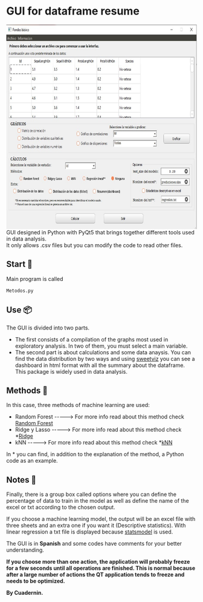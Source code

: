 # GUI for dataframe resume
<img align="left" src="https://github.com/Cuadernin/ResumenDataFrame/blob/master/images/imagen1.jpg" height="540" width="760"> 
<br/><br/><br/><br/><br/><br/><br/><br/><br/><br/><br/><br/><br/><br/><br/><br/><br/><br/><br/><br/><br/><br/><br/><br/>
GUI designed in Python with PyQt5 that brings together different tools used in data analysis.
<br/>
It only allows .csv files but you can modify the code to read other files. 

## Start 🚀

Main program is called
```
Metodos.py
```
## Use 📦
The GUI is divided into two parts. 
* The first consists of a compilation of the graphs most used in exploratory analysis. In two of them, you must select a main variable. 
* The second part is about calculations and some data anaysis. You can find the data distribution by two ways and using [sweetviz](https://pypi.org/project/sweetviz/) you can see a dashboard in html format with all the summary about the dataframe. This package is widely used in data analysis.

## Methods 📌
In this case, three methods of machine learning are used:
* Random Forest ----->  For more info read about this method check [Random Forest](https://builtin.com/data-science/random-forest-algorithm)
* Ridge y Lasso ----->  For more info read about this method check *[Ridge](https://www.analyticsvidhya.com/blog/2016/01/ridge-lasso-regression-python-complete-tutorial/)
* kNN ----->  For more info read about this method check *[kNN](https://realpython.com/knn-python/)

In * you can find, in addition to the explanation of the method, a Python code as an example.

## Notes 📖
Finally, there is a group box called options where you can define the percentage of data to train in the model as well as define the name of the excel or txt according to the chosen output. 

If you choose a machine learning model, the output will be an excel file with three sheets and an extra one if you want it (Descriptive statistics). With linear regression a txt file is displayed because [statsmodel](https://www.statsmodels.org/stable/index.html) is used. 

The GUI is in **Spanish** and some codes have comments for your better understanding.

**If you choose more than one action, the application will probably freeze for a few seconds until all operations are finished. This is normal because after a large number of actions the QT application tends to freeze and needs to be optimized.**

**By Cuadernin.**
